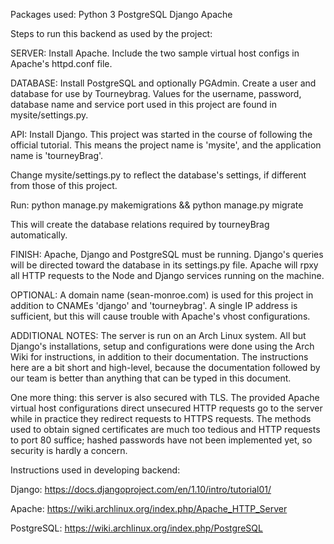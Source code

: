 Packages used:
	Python 3
	PostgreSQL
	Django
	Apache


Steps to run this backend as used by the project:

SERVER:
Install Apache.
Include the two sample virtual host configs in Apache's httpd.conf file.


DATABASE:
Install PostgreSQL and optionally PGAdmin.
Create a user and database for use by Tourneybrag.
Values for the username, password, database name and service port used in this
project are found in mysite/settings.py.


API:
Install Django.
This project was started in the course of following the official tutorial. This
means the project name is 'mysite', and the application name is 'tourneyBrag'.

Change mysite/settings.py to reflect the database's settings, if different from
those of this project.

Run:
	python manage.py makemigrations && python manage.py migrate

This will create the database relations required by tourneyBrag automatically.

FINISH:
Apache, Django and PostgreSQL must be running. Django's queries will be
directed toward the database in its settings.py file. Apache will rpxy all HTTP
requests to the Node and Django services running on the machine.

OPTIONAL:
A domain name (sean-monroe.com) is used for this project in addition to CNAMEs
'django' and 'tourneybrag'. A single IP address is sufficient, but this will
cause trouble with Apache's vhost configurations.

ADDITIONAL NOTES:
The server is run on an Arch Linux system. All but Django's installations,
setup and configurations were done using the Arch Wiki for instructions, in
addition to their documentation. The instructions here are a bit short and
high-level, because the documentation followed by our team is better than
anything that can be typed in this document.

One more thing: this server is also secured with TLS. The provided Apache
virtual host configurations direct unsecured HTTP requests go to the server
while in practice they redirect requests to HTTPS requests. The methods used to
obtain signed certificates are much too tedious and HTTP requests to port 80
suffice; hashed passwords have not been implemented yet, so security is hardly
a concern.

Instructions used in developing backend:

Django: https://docs.djangoproject.com/en/1.10/intro/tutorial01/

Apache: https://wiki.archlinux.org/index.php/Apache_HTTP_Server

PostgreSQL: https://wiki.archlinux.org/index.php/PostgreSQL


